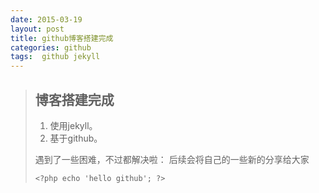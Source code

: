 ```yaml
---
date: 2015-03-19
layout: post
title: github博客搭建完成
categories: github
tags:  github jekyll
---
```


> ## 博客搭建完成
>
> 1.   使用jekyll。
> 2.   基于github。
>
> 遇到了一些困难，不过都解决啦：
> 后续会将自己的一些新的分享给大家
>
>     <?php echo 'hello github'; ?>